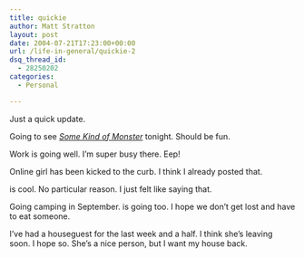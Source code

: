 ```yaml
---
title: quickie
author: Matt Stratton
layout: post
date: 2004-07-21T17:23:00+00:00
url: /life-in-general/quickie-2
dsq_thread_id:
  - 28250202
categories:
  - Personal

---
```

Just a quick update.

Going to see <a href="http://www.imdb.com/title/tt0387412/" target="_blank"><em>Some Kind of Monster</em></a> tonight. Should be fun.

Work is going well. I&#8217;m super busy there. Eep!

Online girl has been kicked to the curb. I think I already posted that.

is cool. No particular reason. I just felt like saying that.

Going camping in September. is going too. I hope we don&#8217;t get lost and have to eat someone.

I&#8217;ve had a houseguest for the last week and a half. I think she&#8217;s leaving soon. I hope so. She&#8217;s a nice person, but I want my house back.